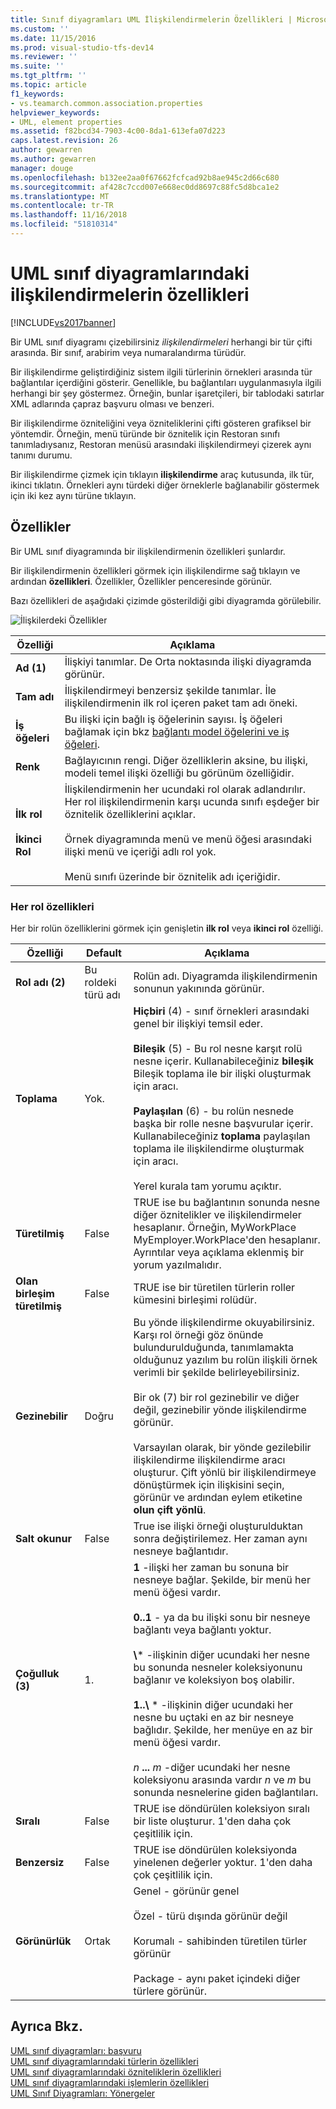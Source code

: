 ```yaml
---
title: Sınıf diyagramları UML İlişkilendirmelerin Özellikleri | Microsoft Docs
ms.custom: ''
ms.date: 11/15/2016
ms.prod: visual-studio-tfs-dev14
ms.reviewer: ''
ms.suite: ''
ms.tgt_pltfrm: ''
ms.topic: article
f1_keywords:
- vs.teamarch.common.association.properties
helpviewer_keywords:
- UML, element properties
ms.assetid: f82bcd34-7903-4c00-8da1-613efa07d223
caps.latest.revision: 26
author: gewarren
ms.author: gewarren
manager: douge
ms.openlocfilehash: b132ee2aa0f67662fcfcad92b8ae945c2d66c680
ms.sourcegitcommit: af428c7ccd007e668ec0dd8697c88fc5d8bca1e2
ms.translationtype: MT
ms.contentlocale: tr-TR
ms.lasthandoff: 11/16/2018
ms.locfileid: "51810314"
---
```

# <a name="properties-of-associations-on-uml-class-diagrams"></a>UML sınıf diyagramlarındaki ilişkilendirmelerin özellikleri
[!INCLUDE[vs2017banner](../includes/vs2017banner.md)]

Bir UML sınıf diyagramı çizebilirsiniz *ilişkilendirmeleri* herhangi bir tür çifti arasında. Bir sınıf, arabirim veya numaralandırma türüdür.  

 Bir ilişkilendirme geliştirdiğiniz sistem ilgili türlerinin örnekleri arasında tür bağlantılar içerdiğini gösterir. Genellikle, bu bağlantıları uygulanmasıyla ilgili herhangi bir şey göstermez. Örneğin, bunlar işaretçileri, bir tablodaki satırlar XML adlarında çapraz başvuru olması ve benzeri.  

 Bir ilişkilendirme özniteliğini veya özniteliklerini çifti gösteren grafiksel bir yöntemdir. Örneğin, menü türünde bir öznitelik için Restoran sınıfı tanımladıysanız, Restoran menüsü arasındaki ilişkilendirmeyi çizerek aynı tanımı durumu.  

 Bir ilişkilendirme çizmek için tıklayın **ilişkilendirme** araç kutusunda, ilk tür, ikinci tıklatın. Örnekleri aynı türdeki diğer örneklerle bağlanabilir göstermek için iki kez aynı türüne tıklayın.  

## <a name="properties"></a>Özellikler  
 Bir UML sınıf diyagramında bir ilişkilendirmenin özellikleri şunlardır.  

 Bir ilişkilendirmenin özellikleri görmek için ilişkilendirme sağ tıklayın ve ardından **özellikleri**. Özellikler, Özellikler penceresinde görünür.  

 Bazı özellikleri de aşağıdaki çizimde gösterildiği gibi diyagramda görülebilir.  

 ![İlişkilerdeki Özellikler](../modeling/media/uml-classprop.png "UML_ClassProp")  

|**Özelliği**|Açıklama|  
|------------------|-----------------|  
|**Ad (1)**|İlişkiyi tanımlar. De Orta noktasında ilişki diyagramda görünür.|  
|**Tam adı**|İlişkilendirmeyi benzersiz şekilde tanımlar. İle ilişkilendirmenin ilk rol içeren paket tam adı öneki.|  
|**İş öğeleri**|Bu ilişki için bağlı iş öğelerinin sayısı. İş öğeleri bağlamak için bkz [bağlantı model öğelerini ve iş öğeleri](../modeling/link-model-elements-and-work-items.md).|  
|**Renk**|Bağlayıcının rengi. Diğer özelliklerin aksine, bu ilişki, modeli temel ilişki özelliği bu görünüm özelliğidir.|  
|**İlk rol**<br /><br /> **İkinci Rol**|İlişkilendirmenin her ucundaki rol olarak adlandırılır. Her rol ilişkilendirmenin karşı ucunda sınıfı eşdeğer bir öznitelik özelliklerini açıklar.<br /><br /> Örnek diyagramında menü ve menü öğesi arasındaki ilişki menü ve içeriği adlı rol yok.<br /><br /> Menü sınıfı üzerinde bir öznitelik adı içeriğidir.|  

### <a name="properties-of-each-role"></a>Her rol özellikleri  
 Her bir rolün özelliklerini görmek için genişletin **ilk rol** veya **ikinci rol** özelliği.  


|     **Özelliği**     |          **Default**          |                                                                                                                                                                                                                                                                                                                                        Açıklama                                                                                                                                                                                                                                                                                                                                         |
|----------------------|-------------------------------|--------------------------------------------------------------------------------------------------------------------------------------------------------------------------------------------------------------------------------------------------------------------------------------------------------------------------------------------------------------------------------------------------------------------------------------------------------------------------------------------------------------------------------------------------------------------------------------------------------------------------------------------------------------------------------------------|
|  **Rol adı (2)**   | Bu roldeki türü adı |                                                                                                                                                                                                                                                                                                       Rolün adı. Diyagramda ilişkilendirmenin sonunun yakınında görünür.                                                                                                                                                                                                                                                                                                        |
|   **Toplama**    |             Yok.              |                                                                        **Hiçbiri** (4) - sınıf örnekleri arasındaki genel bir ilişkiyi temsil eder.<br /><br /> **Bileşik** (5) - Bu rol nesne karşıt rolü nesne içerir. Kullanabileceğiniz **bileşik** Bileşik toplama ile bir ilişki oluşturmak için aracı.<br /><br /> **Paylaşılan** (6) - bu rolün nesnede başka bir rolle nesne başvurular içerir. Kullanabileceğiniz **toplama** paylaşılan toplama ile ilişkilendirme oluşturmak için aracı.<br /><br /> Yerel kurala tam yorumu açıktır.                                                                         |
|    **Türetilmiş**    |             False             |                                                                                                                                                                                                                          TRUE ise bu bağlantının sonunda nesne diğer öznitelikler ve ilişkilendirmeler hesaplanır. Örneğin, MyWorkPlace MyEmployer.WorkPlace'den hesaplanır. Ayrıntılar veya açıklama eklenmiş bir yorum yazılmalıdır.                                                                                                                                                                                                                           |
| **Olan birleşim türetilmiş** |             False             |                                                                                                                                                                                                                                                                                                             TRUE ise bir türetilen türlerin roller kümesini birleşimi rolüdür.                                                                                                                                                                                                                                                                                                             |
|   **Gezinebilir**   |             Doğru              |                                                 Bu yönde ilişkilendirme okuyabilirsiniz. Karşı rol örneği göz önünde bulundurulduğunda, tanımlamakta olduğunuz yazılım bu rolün ilişkili örnek verimli bir şekilde belirleyebilirsiniz.<br /><br /> Bir ok (7) bir rol gezinebilir ve diğer değil, gezinebilir yönde ilişkilendirme görünür.<br /><br /> Varsayılan olarak, bir yönde gezilebilir ilişkilendirme ilişkilendirme aracı oluşturur. Çift yönlü bir ilişkilendirmeye dönüştürmek için ilişkisini seçin, görünür ve ardından eylem etiketine **olun çift yönlü**.                                                 |
|   **Salt okunur**   |             False             |                                                                                                                                                                                                                                                                                   True ise ilişki örneği oluşturulduktan sonra değiştirilemez. Her zaman aynı nesneye bağlantıdır.                                                                                                                                                                                                                                                                                    |
| **Çoğulluk (3)** |               1.               | **1** -ilişki her zaman bu sonuna bir nesneye bağlar. Şekilde, bir menü her menü öğesi vardır.<br /><br /> **0..1** - ya da bu ilişki sonu bir nesneye bağlantı veya bağlantı yoktur.<br /><br /> **\\**\* -ilişkinin diğer ucundaki her nesne bu sonunda nesneler koleksiyonunu bağlanır ve koleksiyon boş olabilir.<br /><br /> **1..\\**  \* -ilişkinin diğer ucundaki her nesne bu uçtaki en az bir nesneye bağlıdır. Şekilde, her menüye en az bir menü öğesi vardır.<br /><br /> *n* **...** *m* -diğer ucundaki her nesne koleksiyonu arasında vardır *n* ve *m* bu sonunda nesnelerine giden bağlantıları. |
|    **Sıralı**    |             False             |                                                                                                                                                                                                                                                                                                  TRUE ise döndürülen koleksiyon sıralı bir liste oluşturur. 1'den daha çok çeşitlilik için.                                                                                                                                                                                                                                                                                                   |
|    **Benzersiz**     |             False             |                                                                                                                                                                                                                                                                                              TRUE ise döndürülen koleksiyonda yinelenen değerler yoktur. 1'den daha çok çeşitlilik için.                                                                                                                                                                                                                                                                                              |
|    **Görünürlük**    |            Ortak             |                                                                                                                                                                                                                                 Genel - görünür genel<br /><br /> Özel - türü dışında görünür değil<br /><br /> Korumalı - sahibinden türetilen türler görünür<br /><br /> Package - aynı paket içindeki diğer türlere görünür.                                                                                                                                                                                                                                  |

## <a name="see-also"></a>Ayrıca Bkz.  
 [UML sınıf diyagramları: başvuru](../modeling/uml-class-diagrams-reference.md)   
 [UML sınıf diyagramlarındaki türlerin özellikleri](../modeling/properties-of-types-on-uml-class-diagrams.md)   
 [UML sınıf diyagramlarındaki özniteliklerin özellikleri](../modeling/properties-of-attributes-on-uml-class-diagrams.md)   
 [UML sınıf diyagramlarındaki işlemlerin özellikleri](../modeling/properties-of-operations-on-uml-class-diagrams.md)   
 [UML Sınıf Diyagramları: Yönergeler](../modeling/uml-class-diagrams-guidelines.md)



